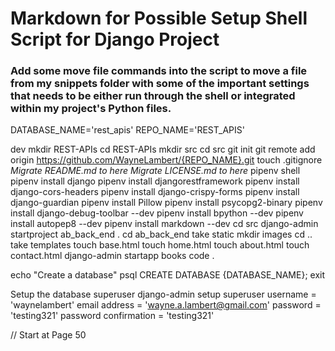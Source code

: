 # Markdown for Possible Setup Shell Script for Django Project

### Add some move file commands into the script to move a file from my snippets folder with some of the important settings that needs to be either run through the shell or integrated within my project's Python files.

DATABASE_NAME='rest_apis'
REPO_NAME='REST_APIS'

dev
mkdir REST-APIs
cd REST-APIs
mkdir src
cd src
git init
git remote add origin https://github.com/WayneLambert/{REPO_NAME}.git
touch .gitignore
*Migrate README.md to here*
*Migrate LICENSE.md to here*
pipenv shell
pipenv install django
pipenv install djangorestframework
pipenv install django-cors-headers
pipenv install django-crispy-forms
pipenv install django-guardian
pipenv install Pillow
pipenv install psycopg2-binary
pipenv install django-debug-toolbar --dev
pipenv install bpython --dev
pipenv install autopep8 --dev
pipenv install markdown --dev
cd src
django-admin startproject ab_back_end .
cd ab_back_end
take static
mkdir images
cd ..
take templates
touch base.html
touch home.html
touch about.html
touch contact.html
django-admin startapp books
code .

echo "Create a database"
psql
CREATE DATABASE {DATABASE_NAME};
exit

Setup the database superuser
django-admin setup superuser
username = 'waynelambert'
email address = 'wayne.a.lambert@gmail.com'
password = 'testing321'
password confirmation = 'testing321'

// Start at Page 50
